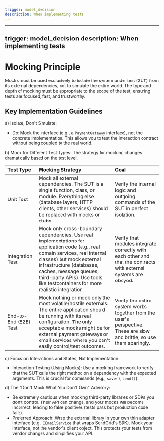 ```yaml
---
trigger: model_decision
description: When implementing tests
---
```


---
trigger: model_decision
description: When implementing tests
---

# Mocking Principle

Mocks must be used exclusively to isolate the system under test (SUT) from its external dependencies, not to simulate the entire world. The type and depth of mocking must be appropriate to the scope of the test, ensuring tests are focused, fast, and trustworthy.

## Key Implementation Guidelines

a) Isolate, Don't Simulate:
* Do: Mock the interface (e.g., a `PaymentGateway` interface), not the concrete implementation. This allows you to test the interaction contract without being coupled to the real world.

b) Mock for Different Test Types:
The strategy for mocking changes dramatically based on the test level.

| Test Type | Mocking Strategy | Goal |
| :--- | :--- | :--- |
| Unit Test | Mock all external dependencies. The SUT is a single function, class, or module. Everything else (database layers, HTTP clients, other services) should be replaced with mocks or stubs. | Verify the internal logic and outgoing commands of the SUT in perfect isolation. |
| Integration Test | Mock only cross-boundary dependencies. Use real implementations for application code (e.g., real domain services, real internal classes) but mock external infrastructure (databases, caches, message queues, third-party APIs). Use tools like testcontainers for more realistic integration. | Verify that modules integrate correctly with each other and that the contracts with external systems are obeyed. |
| End-to-End (E2E) Test | Mock nothing or mock only the most volatile/hostile externals. The entire application should be running with its real configuration. The only acceptable mocks might be for external payment gateways or email services where you can't easily control/test outcomes. | Verify the entire system works together from the user's perspective. These are slow and brittle, so use them sparingly. |

c) Focus on Interactions and States, Not Implementation:
* Interaction Testing (Using Mocks): Use a mocking framework to verify that the SUT calls the right method on a dependency with the expected arguments. This is crucial for commands (e.g., `save()`, `send()`).

d) The "Don't Mock What You Don't Own" Advisory:
* Be extremely cautious when mocking third-party libraries or SDKs you don't control. Their API can change, and your mocks will become incorrect, leading to false positives (tests pass but production code fails).
* Preferred Approach: Wrap the external library in your own thin adapter interface (e.g., `IEmailService` that wraps SendGrid's SDK). Mock your interface, not the vendor's client object. This protects your tests from vendor changes and simplifies your API.
